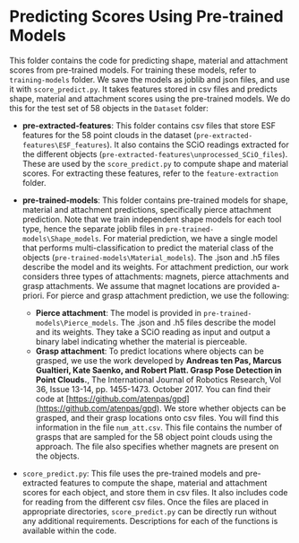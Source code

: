 # Predicting Scores Using Pre-trained Models

This folder contains the code for predicting shape, material and attachment scores from pre-trained models. For training these models, refer to `training-models` folder. We save the models as joblib and json files, and use it with `score_predict.py`. It takes features stored in csv files and predicts shape, material and attachment scores using the pre-trained models. We do this for the test set of 58 objects in the `Dataset` folder:

- **pre-extracted-features**: This folder contains csv files that store ESF features for the 58 point clouds in the dataset (`pre-extracted-features\ESF_features`). It also contains the SCiO readings extracted for the different objects (`pre-extracted-features\unprocessed_SCiO_files`). These are used by the `score_predict.py` to compute shape and material scores. For extracting these features, refer to the `feature-extraction` folder. 

- **pre-trained-models**: This folder contains pre-trained models for shape, material and attachment predictions, specifically pierce attachment prediction. Note that we train independent shape models for each tool type, hence the separate joblib files in `pre-trained-models\Shape_models`. For material prediction, we have a single model that performs multi-classification to predict the material class of the objects (`pre-trained-models\Material_models`). The .json and .h5 files describe the model and its weights. For attachment prediction, our work considers three types of attachments: magnets, pierce attachments and grasp attachments. We assume that magnet locations are provided a-priori. For pierce and grasp attachment prediction, we use the following:
  - **Pierce attachment**: The model is provided in `pre-trained-models\Pierce_models`. The .json and .h5 files describe the model and its weights. They take a SCiO reading as input and output a binary label indicating whether the material is pierceable. 
  - **Grasp attachment**: To predict locations where objects can be grasped, we use the work developed by **Andreas ten Pas, Marcus Gualtieri, Kate Saenko, and Robert Platt. Grasp Pose Detection in Point Clouds.**, The International Journal of Robotics Research, Vol 36, Issue 13-14, pp. 1455-1473. October 2017. You can find their code at [https://github.com/atenpas/gpd](https://github.com/atenpas/gpd). We store whether objects can be grasped, and their grasp locations onto csv files. You will find this information in the file `num_att.csv`. This file contains the number of grasps that are sampled for the 58 object point clouds using the approach. The file also specifies whether magnets are present on the objects. 
  
 - `score_predict.py`: This file uses the pre-trained models and pre-extracted features to compute the shape, material and attachment scores for each object, and store them in csv files. It also includes code for reading from the different csv files. Once the files are placed in appropriate directories, `score_predict.py` can be directly run without any additional requirements. Descriptions for each of the functions is available within the code. 
 
 
 
 
